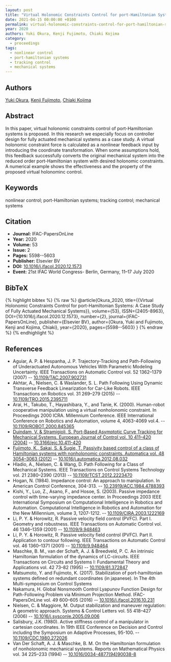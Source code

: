 ```yaml
---
layout: post
title: "Virtual Holonomic Constraints Control for port-Hamiltonian Systems: A Case Study of Fully Actuated Mechanical Systems"
date: 2021-04-15 00:00:00 +0100
permalink: virtual-holonomic-constraints-control-for-port-hamiltonian-systems-a-case-study-of-fully-actuated-mechanical-systems
year: 2020
authors: Yuki Okura, Kenji Fujimoto, Chiaki Kojima
category:
  - proceedings
tags:
  - nonlinear control
  - port-hamiltonian systems
  - tracking control
  - mechanical systems
---
```

 
## Authors
[Yuki Okura](authors/yuki_okura), [Kenji Fujimoto](authors/kenji_fujimoto), [Chiaki Kojima](authors/chiaki_kojima)
 
## Abstract
In this paper, virtual holonomic constraints control of port-Hamiltonian systems is proposed. In this research we especially focus on controller design for fully actuated mechanical systems as a case study. A virtual holonomic constraint force is calculated as a nonlinear feedback input by introducing the coordinate transformation. When some assumptions hold, this feedback successfully converts the original mechanical system into the reduced order port-Hamiltonian system with desired holonomic constraints. A numerical example shows the effectiveness and the property of the proposed virtual holonominc control.
 
## Keywords
nonlinear control; port-Hamiltonian systems; tracking control; mechanical systems
 
## Citation
- **Journal:** IFAC-PapersOnLine
- **Year:** 2020
- **Volume:** 53
- **Issue:** 2
- **Pages:** 5598--5603
- **Publisher:** Elsevier BV
- **DOI:** [10.1016/j.ifacol.2020.12.1573](https://doi.org/10.1016/j.ifacol.2020.12.1573)
- **Event:** 21st IFAC World Congress- Berlin, Germany, 11–17 July 2020
 
## BibTeX
{% highlight bibtex %}
{% raw %}
@article{Okura_2020,
  title={{Virtual Holonomic Constraints Control for port-Hamiltonian Systems: A Case Study of Fully Actuated Mechanical Systems}},
  volume={53},
  ISSN={2405-8963},
  DOI={10.1016/j.ifacol.2020.12.1573},
  number={2},
  journal={IFAC-PapersOnLine},
  publisher={Elsevier BV},
  author={Okura, Yuki and Fujimoto, Kenji and Kojima, Chiaki},
  year={2020},
  pages={5598--5603}
}
{% endraw %}
{% endhighlight %}
 
## References
- Aguiar, A. P. & Hespanha, J. P. Trajectory-Tracking and Path-Following of Underactuated Autonomous Vehicles With Parametric Modeling Uncertainty. IEEE Transactions on Automatic Control vol. 52 1362–1379 (2007) -- [10.1109/TAC.2007.902731](https://doi.org/10.1109/TAC.2007.902731)
- Akhtar, A., Nielsen, C. & Waslander, S. L. Path Following Using Dynamic Transverse Feedback Linearization for Car-Like Robots. IEEE Transactions on Robotics vol. 31 269–279 (2015) -- [10.1109/TRO.2015.2395711](https://doi.org/10.1109/TRO.2015.2395711)
- Arai, H., Takubo, T., Hayashibara, Y., and Tanie, K. (2000). Human-robot cooperative manipulation using a virtual nonholonomic constraint. In Proceedings 2000 ICRA. Millennium Conference. IEEE International Conference on Robotics and Automation, volume 4, 4063-4069 vol.4. -- [10.1109/ROBOT.2000.845365](https://doi.org/10.1109/ROBOT.2000.845365)
- [Duindam, V. & Stramigioli, S. Port-Based Asymptotic Curve Tracking for Mechanical Systems. European Journal of Control vol. 10 411–420 (2004)](port-based-asymptotic-curve-tracking-for-mechanical-systems) -- [10.3166/ejc.10.411-420](https://doi.org/10.3166/ejc.10.411-420)
- [Fujimoto, K., Sakai, S. & Sugie, T. Passivity based control of a class of Hamiltonian systems with nonholonomic constraints. Automatica vol. 48 3054–3063 (2012)](passivity-based-control-of-a-class-of-hamiltonian-systems-with-nonholonomic-constraints) -- [10.1016/j.automatica.2012.08.032](https://doi.org/10.1016/j.automatica.2012.08.032)
- Hladio, A., Nielsen, C. & Wang, D. Path Following for a Class of Mechanical Systems. IEEE Transactions on Control Systems Technology vol. 21 2380–2390 (2013) -- [10.1109/TCST.2012.2223470](https://doi.org/10.1109/TCST.2012.2223470)
- Hogan, N. (1984). Impedance control: An approach to manipulation. In American Control Conference, 304-313. -- [10.23919/ACC.1984.4788393](https://doi.org/10.23919/ACC.1984.4788393)
- Kishi, Y., Luo, Z., Asano, F., and Hosoe, S. (2003). Passive impedance control with time-varying impedance center. In Proceedings 2003 IEEE International Symposium on Computational Intelligence in Robotics and Automation. Computational Intelligence in Robotics and Automation for the New Millennium, volume 3, 1207-1212. -- [10.1109/CIRA.2003.1222169](https://doi.org/10.1109/CIRA.2003.1222169)
- Li, P. Y. & Horowitz, R. Passive velocity field control (PVFC). Part I. Geometry and robustness. IEEE Transactions on Automatic Control vol. 46 1346–1359 (2001) -- [10.1109/9.948463](https://doi.org/10.1109/9.948463)
- Li, P. Y. & Horowitz, R. Passive velocity field control (PVFC). Part II. Application to contour following. IEEE Transactions on Automatic Control vol. 46 1360–1371 (2001) -- [10.1109/9.948464](https://doi.org/10.1109/9.948464)
- Maschke, B. M., van der Schaft, A. J. & Breedveld, P. C. An intrinsic Hamiltonian formulation of the dynamics of LC-circuits. IEEE Transactions on Circuits and Systems I: Fundamental Theory and Applications vol. 42 73–82 (1995) -- [10.1109/81.372847](https://doi.org/10.1109/81.372847)
- Matsumoto, Y. and Fujimoto, K. (2017). Stabilization of port-hamiltonian systems defined on redundant coordinates (in japanese). In The 4th Multi-symposium on Control Systems
- Nakamura, H. Global Nonsmooth Control Lyapunov Function Design for Path-Following Problem via Minimum Projection Method. IFAC-PapersOnLine vol. 49 600–605 (2016) -- [10.1016/j.ifacol.2016.10.231](https://doi.org/10.1016/j.ifacol.2016.10.231)
- Nielsen, C. & Maggiore, M. Output stabilization and maneuver regulation: A geometric approach. Systems &amp; Control Letters vol. 55 418–427 (2006) -- [10.1016/j.sysconle.2005.09.006](https://doi.org/10.1016/j.sysconle.2005.09.006)
- Salisbury, J.K. (1980). Active stiffness control of a manipulator in cartesian coordinates. In 19th IEEE Conference on Decision and Control including the Symposium on Adaptive Processes, 95-100. -- [10.1109/CDC.1980.272026](https://doi.org/10.1109/CDC.1980.272026)
- Van Der Schaft, A. J. & Maschke, B. M. On the Hamiltonian formulation of nonholonomic mechanical systems. Reports on Mathematical Physics vol. 34 225–233 (1994) -- [10.1016/0034-4877(94)90038-8](https://doi.org/10.1016/0034-4877(94)90038-8)

